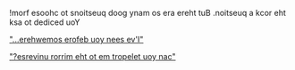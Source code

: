 !morf esoohc ot snoitseuq doog ynam os era ereht tuB .noitseuq a kcor eht ksa ot dediced uoY

["...erehwemos erofeb uoy nees ev'I"](english/rock/questions/before_mirror.md)

["?esrevinu rorrim eht ot em tropelet uoy nac"](english/rock/rock.md)

